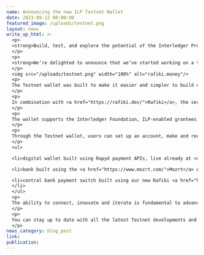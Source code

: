 ```yaml
---
name: Announcing the new ILP Testnet Wallet
date: 2023-09-12 00:00:00
featured_image: /uploads/testnet.png
layout: news
write_up_html: >-
  <p>
  <strong>Build, test, and explore the potential of the Interledger Protocol (ILP).</strong>
  </p>
  <p>
  <strong>We’re delighted to announce that we’ve started working on a testing platform for Interledger. The ILP Testnet Wallet has launched under the domain <a href="https://rafiki.money/">rafiki.money</a>, providing a safe space for developers to test their Rafiki, Open Payments, and Web Monetization integrations. </strong>
  </p>
  <img src="/uploads/testnet.png" width="100%" alt="rafiki.money"/>
  <p>
  The Testnet wallet was built to make it easier and simpler to build on Interledger. It provides a live environment for developers to test their solutions, auto-peer with other Rafiki instances, and build on their Interledger-enabled accounts. This is an exciting step forward in bringing the Interledger community together to create, innovate and implement open payment solutions that provide pathways to financial inclusion. 
  </p>
  <p>
  In combination with <a href="https://rafiki.dev/">Rafiki</a>, the service designed for account providers to build up faster Interledger capabilities without needing to develop the protocol from scratch,  Testnet provides a much-needed test platform simulating the live Interledger network.  It allows all Rafiki deployers to connect through a publicly available auto-peering platform, negating the need to build multiple connected Rafiki instances to test payments, with real currency. 
  </p>
  <p>
  The wallet supports the Interledger Foundation, ILP-enabled grantees, and those building digital wallets, to effectively test their Rafiki integrations through play money transactions.  Testnet also makes the <a href="https://docs.openpayments.guide/reference/">Open Payment APIs</a> publicly available, currently within Rafiki, allowing developers to build applications on top of Interledger. 
  </p>
  <p>
  Through the Testnet wallet, users can set up an account, make and receive play money risk-free payments, and view transactions. Within Testnet peering relationships, required in the live network, will be auto-accepted to enable people to rapidly test and develop. The auto-peering will respond to any incoming peering request, on any currency, with a similar outgoing request on the main node in the test network. The network initially will comprise of three Interledger nodes, simulating a: 
  </p>
  <ul>

  <li>digital wallet built using Rapyd payment APIs, live already at <a href="https://rafiki.money/">rafiki.money</a>

  <li>bank built using the <a href="https://www.mozrt.com/">Mozrt</a> APIs that will launch in early 2024;

  <li>central bank payment switch built using our new Rafiki <a href="https://mojaloop.io/">Mojaloop</a> cross-network provider, launching in November 2023.
  </li>
  </ul>
  <p>
  The ability to connect, innovate and iterate is fundamental to advancing technological capabilities. Through the ILP Testnet we will enable our users to experience the potential and showcase the possibilities of ILP to new audiences, inspiring them about a future where everyone, everywhere has access too, and equity within financial systems. 
  </p>
  <p>
  You can stay up to date with all the latest Testnet developments and get involved by joining the monthly <a href="https://community.interledger.org/t/ilpcommunitycall/latest">Interledger Community Calls</a>.
  </p>
news_category: blog_post
link:
publication:
---
```

